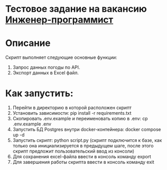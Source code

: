 # Тестовое задание на вакансию [Инженер-программист](https://hh.ru/vacancy/108241941?hhtmFrom=chat)

# Описание
Скрипт выполняет следующие основные функции:
1. Запрос данных погоды по API.
2. Экспорт данных в Excel файл.

# Как запустить:
1. Перейти в директорию в которой расположен скрипт
2. Установить зависимости: pip install -r requirements.txt
3. Скопировать .env.example и переименовать копию в .env: cp .env.example .env
4. Запустить БД Postgres внутри docker-контейнера: docker compose up -d
5. Запустить скрипт: python script.py (скрипт подключится к базе, как только она инициализируется в предыдущем шаге, после этого скрипт предложит пользовательский ввод из консоли)
6. Для сохранения excel-файла ввести в консоль команду export
7. Для завершения работы скрипта ввести в консоль команду exit
